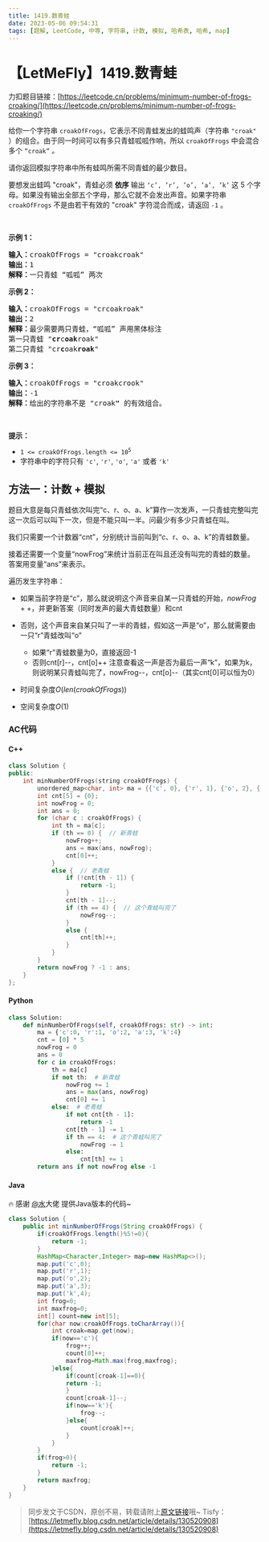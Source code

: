 ```yaml
---
title: 1419.数青蛙
date: 2023-05-06 09:54:31
tags: [题解, LeetCode, 中等, 字符串, 计数, 模拟, 哈希表, 哈希, map]
---
```


# 【LetMeFly】1419.数青蛙

力扣题目链接：[https://leetcode.cn/problems/minimum-number-of-frogs-croaking/](https://leetcode.cn/problems/minimum-number-of-frogs-croaking/)

<p>给你一个字符串 <code>croakOfFrogs</code>，它表示不同青蛙发出的蛙鸣声（字符串 <code>"croak"</code> ）的组合。由于同一时间可以有多只青蛙呱呱作响，所以&nbsp;<code>croakOfFrogs</code> 中会混合多个 <code>“croak”</code> <em>。</em></p>

<p>请你返回模拟字符串中所有蛙鸣所需不同青蛙的最少数目。</p>

<p>要想发出蛙鸣 "croak"，青蛙必须 <strong>依序</strong> 输出 <code>‘c’, ’r’, ’o’, ’a’, ’k’</code> 这 5 个字母。如果没有输出全部五个字母，那么它就不会发出声音。如果字符串 <code>croakOfFrogs</code> 不是由若干有效的 "croak" 字符混合而成，请返回 <code>-1</code> 。</p>

<p>&nbsp;</p>

<p><strong>示例 1：</strong></p>

<pre>
<strong>输入：</strong>croakOfFrogs = "croakcroak"
<strong>输出：</strong>1 
<strong>解释：</strong>一只青蛙 “呱呱” 两次
</pre>

<p><strong>示例 2：</strong></p>

<pre>
<strong>输入：</strong>croakOfFrogs = "crcoakroak"
<strong>输出：</strong>2 
<strong>解释：</strong>最少需要两只青蛙，“呱呱” 声用黑体标注
第一只青蛙 "<strong>cr</strong>c<strong>oak</strong>roak"
第二只青蛙 "cr<strong>c</strong>oak<strong>roak</strong>"
</pre>

<p><strong>示例 3：</strong></p>

<pre>
<strong>输入：</strong>croakOfFrogs = "croakcrook"
<strong>输出：</strong>-1
<strong>解释：</strong>给出的字符串不是 "croak<strong>"</strong> 的有效组合。
</pre>

<p>&nbsp;</p>

<p><strong>提示：</strong></p>

<ul>
	<li><code>1 &lt;= croakOfFrogs.length &lt;= 10<sup>5</sup></code></li>
	<li>字符串中的字符只有 <code>'c'</code>, <code>'r'</code>, <code>'o'</code>, <code>'a'</code> 或者 <code>'k'</code></li>
</ul>


    
## 方法一：计数 + 模拟

题目大意是每只青蛙依次叫完“c、r、o、a、k”算作一次发声，一只青蛙完整叫完这一次后可以叫下一次，但是不能只叫一半。问最少有多少只青蛙在叫。

我们只需要一个计数器“cnt”，分别统计当前叫到“c、r、o、a、k”的青蛙数量。

接着还需要一个变量“nowFrog”来统计当前正在叫且还没有叫完的青蛙的数量。答案用变量“ans”来表示。

遍历发生字符串：

+ 如果当前字符是“c”，那么就说明这个声音来自某一只青蛙的开始，$nowFrog++$，并更新答案（同时发声的最大青蛙数量）和cnt
+ 否则，这个声音来自某只叫了一半的青蛙，假如这一声是“o”，那么就需要由一只“r”青蛙改叫“o”
  + 如果“r”青蛙数量为0，直接返回-1
  + 否则cnt[r]--，cnt[o]++
  注意查看这一声是否为最后一声“k”，如果为k，则说明某只青蛙叫完了，nowFrog--，cnt[o]--（其实cnt[0]可以恒为0）


+ 时间复杂度$O(len(croakOfFrogs))$
+ 空间复杂度$O(1)$

### AC代码

#### C++

```cpp
class Solution {
public:
    int minNumberOfFrogs(string croakOfFrogs) {
        unordered_map<char, int> ma = {{'c', 0}, {'r', 1}, {'o', 2}, {'a', 3}, {'k', 4}};
        int cnt[5] = {0};
        int nowFrog = 0;
        int ans = 0;
        for (char c : croakOfFrogs) {
            int th = ma[c];
            if (th == 0) {  // 新青蛙
                nowFrog++;
                ans = max(ans, nowFrog);
                cnt[0]++;
            }
            else {  // 老青蛙
                if (!cnt[th - 1]) {
                    return -1;
                }
                cnt[th - 1]--;
                if (th == 4) {  // 这个青蛙叫完了
                    nowFrog--;
                }
                else {
                    cnt[th]++;
                }
            }
        }
        return nowFrog ? -1 : ans;
    }
};
```

#### Python

```python
class Solution:
    def minNumberOfFrogs(self, croakOfFrogs: str) -> int:
        ma = {'c':0, 'r':1, 'o':2, 'a':3, 'k':4}
        cnt = [0] * 5
        nowFrog = 0
        ans = 0
        for c in croakOfFrogs:
            th = ma[c]
            if not th:  # 新青蛙
                nowFrog += 1
                ans = max(ans, nowFrog)
                cnt[0] += 1
            else:  # 老青蛙
                if not cnt[th - 1]:
                    return -1
                cnt[th - 1] -= 1
                if th == 4:  # 这个青蛙叫完了
                    nowFrog -= 1
                else:
                    cnt[th] += 1
        return ans if not nowFrog else -1
```

#### Java

🔥 感谢 [@水](https://leetcode.cn/u/shui-ar/)大佬 提供Java版本的代码~

```java
class Solution {
    public int minNumberOfFrogs(String croakOfFrogs) {
        if(croakOfFrogs.length()%5!=0){
            return -1;
        }
        HashMap<Character,Integer> map=new HashMap<>();
        map.put('c',0);
        map.put('r',1);
        map.put('o',2);
        map.put('a',3);
        map.put('k',4);
        int frog=0;
        int maxfrog=0;
        int[] count=new int[5];
        for(char now:croakOfFrogs.toCharArray()){
            int croak=map.get(now);
            if(now=='c'){
                frog++;
                count[0]++;
                maxfrog=Math.max(frog,maxfrog);
            }else{
                if(count[croak-1]==0){
                return -1;
                }
                count[croak-1]--;
                if(now=='k'){
                    frog--;
                }else{
                    count[croak]++;
                }
            }
        }
        if(frog>0){
            return -1;
        }
        return maxfrog;
    }
}
```

> 同步发文于CSDN，原创不易，转载请附上[原文链接](https://leetcode.letmefly.xyz/2023/05/06/LeetCode%201419.%E6%95%B0%E9%9D%92%E8%9B%99/)哦~
> Tisfy：[https://letmefly.blog.csdn.net/article/details/130520908](https://letmefly.blog.csdn.net/article/details/130520908)
